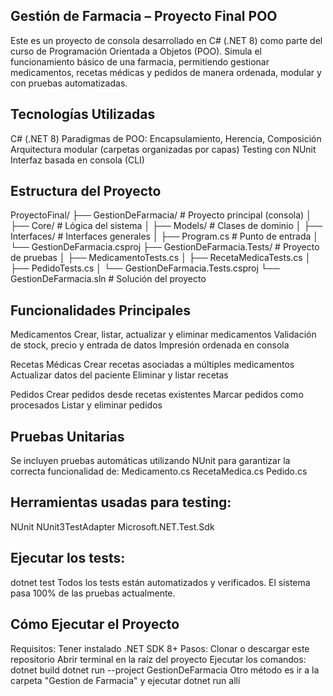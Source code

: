  ## Gestión de Farmacia – Proyecto Final POO 
Este es un proyecto de consola desarrollado en C# (.NET 8) como parte del curso de Programación Orientada a Objetos (POO).
Simula el funcionamiento básico de una farmacia, permitiendo gestionar medicamentos, recetas médicas y pedidos de manera
ordenada, modular y con pruebas automatizadas. 


## Tecnologías Utilizadas 
 C# (.NET 8)
 Paradigmas de POO: Encapsulamiento, Herencia, Composición
 Arquitectura modular (carpetas organizadas por capas)
 Testing con NUnit
Interfaz basada en consola (CLI) 


##  Estructura del Proyecto 
ProyectoFinal/
├── GestionDeFarmacia/ # Proyecto principal (consola)
│ ├── Core/ # Lógica del sistema
│ ├── Models/ # Clases de dominio
│ ├── Interfaces/ # Interfaces generales
│ ├── Program.cs # Punto de entrada
│ └── GestionDeFarmacia.csproj
├── GestionDeFarmacia.Tests/ # Proyecto de pruebas
│ ├── MedicamentoTests.cs
│ ├── RecetaMedicaTests.cs
│ ├── PedidoTests.cs
│ └── GestionDeFarmacia.Tests.csproj
└── GestionDeFarmacia.sln # Solución del proyecto

## Funcionalidades Principales 
 Medicamentos 
Crear, listar, actualizar y eliminar medicamentos
Validación de stock, precio y entrada de datos
Impresión ordenada en consola 
 
 Recetas Médicas 
Crear recetas asociadas a múltiples medicamentos
Actualizar datos del paciente
Eliminar y listar recetas 
 
Pedidos 
Crear pedidos desde recetas existentes
Marcar pedidos como procesados
Listar y eliminar pedidos 

  ## Pruebas Unitarias 
Se incluyen pruebas automáticas utilizando NUnit para garantizar la correcta funcionalidad de: 
Medicamento.cs
RecetaMedica.cs
Pedido.cs 

##  Herramientas usadas para testing: 
NUnit
NUnit3TestAdapter
Microsoft.NET.Test.Sdk 


## Ejecutar los tests: 
dotnet test
Todos los tests están automatizados y verificados. El sistema pasa 100% de las pruebas actualmente. 
 
 ## Cómo Ejecutar el Proyecto 
Requisitos: 
Tener instalado .NET SDK 8+ 
Pasos: 
Clonar o descargar este repositorio
Abrir terminal en la raíz del proyecto
Ejecutar los comandos: 
dotnet build
dotnet run --project GestionDeFarmacia
Otro método es ir a la carpeta "Gestion de Farmacia" y ejecutar dotnet run allí 

